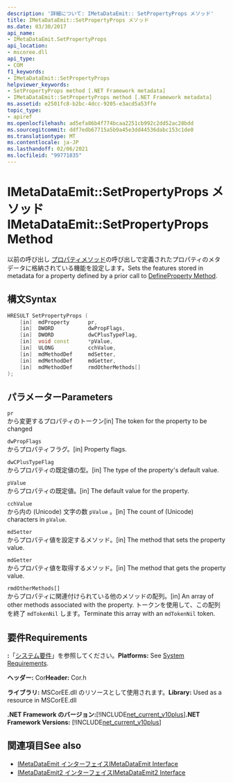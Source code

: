 ```yaml
---
description: '詳細について: IMetaDataEmit:: SetPropertyProps メソッド'
title: IMetaDataEmit::SetPropertyProps メソッド
ms.date: 03/30/2017
api_name:
- IMetaDataEmit.SetPropertyProps
api_location:
- mscoree.dll
api_type:
- COM
f1_keywords:
- IMetaDataEmit::SetPropertyProps
helpviewer_keywords:
- SetPropertyProps method [.NET Framework metadata]
- IMetaDataEmit::SetPropertyProps method [.NET Framework metadata]
ms.assetid: e2501fc8-b2bc-4dcc-9205-e3acd5a53ffe
topic_type:
- apiref
ms.openlocfilehash: ad5efa86b4f774bcaa2251cb992c2dd52ac28bdd
ms.sourcegitcommit: ddf7edb67715a5b9a45e3dd44536dabc153c1de0
ms.translationtype: MT
ms.contentlocale: ja-JP
ms.lasthandoff: 02/06/2021
ms.locfileid: "99771835"
---
```

# <a name="imetadataemitsetpropertyprops-method"></a><span data-ttu-id="3b734-103">IMetaDataEmit::SetPropertyProps メソッド</span><span class="sxs-lookup"><span data-stu-id="3b734-103">IMetaDataEmit::SetPropertyProps Method</span></span>

<span data-ttu-id="3b734-104">以前の呼び出し [プロパティメソッド](imetadataemit-defineproperty-method.md)の呼び出しで定義されたプロパティのメタデータに格納されている機能を設定します。</span><span class="sxs-lookup"><span data-stu-id="3b734-104">Sets the features stored in metadata for a property defined by a prior call to [DefineProperty Method](imetadataemit-defineproperty-method.md).</span></span>  
  
## <a name="syntax"></a><span data-ttu-id="3b734-105">構文</span><span class="sxs-lookup"><span data-stu-id="3b734-105">Syntax</span></span>  
  
```cpp  
HRESULT SetPropertyProps (
    [in]  mdProperty      pr,
    [in]  DWORD           dwPropFlags,
    [in]  DWORD           dwCPlusTypeFlag,
    [in]  void const      *pValue,
    [in]  ULONG           cchValue,
    [in]  mdMethodDef     mdSetter,
    [in]  mdMethodDef     mdGetter,
    [in]  mdMethodDef     rmdOtherMethods[]
);  
```  
  
## <a name="parameters"></a><span data-ttu-id="3b734-106">パラメーター</span><span class="sxs-lookup"><span data-stu-id="3b734-106">Parameters</span></span>  

 `pr`  
 <span data-ttu-id="3b734-107">から変更するプロパティのトークン</span><span class="sxs-lookup"><span data-stu-id="3b734-107">[in] The token for the property to be changed</span></span>  
  
 `dwPropFlags`  
 <span data-ttu-id="3b734-108">からプロパティフラグ。</span><span class="sxs-lookup"><span data-stu-id="3b734-108">[in] Property flags.</span></span>  
  
 `dwCPlusTypeFlag`  
 <span data-ttu-id="3b734-109">からプロパティの既定値の型。</span><span class="sxs-lookup"><span data-stu-id="3b734-109">[in] The type of the property's default value.</span></span>  
  
 `pValue`  
 <span data-ttu-id="3b734-110">からプロパティの既定値。</span><span class="sxs-lookup"><span data-stu-id="3b734-110">[in] The default value for the property.</span></span>  
  
 `cchValue`  
 <span data-ttu-id="3b734-111">から内の (Unicode) 文字の数 `pValue` 。</span><span class="sxs-lookup"><span data-stu-id="3b734-111">[in] The count of (Unicode) characters in `pValue`.</span></span>  
  
 `mdSetter`  
 <span data-ttu-id="3b734-112">からプロパティ値を設定するメソッド。</span><span class="sxs-lookup"><span data-stu-id="3b734-112">[in] The method that sets the property value.</span></span>  
  
 `mdGetter`  
 <span data-ttu-id="3b734-113">からプロパティ値を取得するメソッド。</span><span class="sxs-lookup"><span data-stu-id="3b734-113">[in] The method that gets the property value.</span></span>  
  
 `rmdOtherMethods[]`  
 <span data-ttu-id="3b734-114">からプロパティに関連付けられている他のメソッドの配列。</span><span class="sxs-lookup"><span data-stu-id="3b734-114">[in] An array of other methods associated with the property.</span></span> <span data-ttu-id="3b734-115">トークンを使用して、この配列を終了 `mdTokenNil` します。</span><span class="sxs-lookup"><span data-stu-id="3b734-115">Terminate this array with an `mdTokenNil` token.</span></span>  
  
## <a name="requirements"></a><span data-ttu-id="3b734-116">要件</span><span class="sxs-lookup"><span data-stu-id="3b734-116">Requirements</span></span>  

 <span data-ttu-id="3b734-117">**:**「[システム要件](../../get-started/system-requirements.md)」を参照してください。</span><span class="sxs-lookup"><span data-stu-id="3b734-117">**Platforms:** See [System Requirements](../../get-started/system-requirements.md).</span></span>  
  
 <span data-ttu-id="3b734-118">**ヘッダー:** Cor</span><span class="sxs-lookup"><span data-stu-id="3b734-118">**Header:** Cor.h</span></span>  
  
 <span data-ttu-id="3b734-119">**ライブラリ:** MSCorEE.dll のリソースとして使用されます。</span><span class="sxs-lookup"><span data-stu-id="3b734-119">**Library:** Used as a resource in MSCorEE.dll</span></span>  
  
 <span data-ttu-id="3b734-120">**.NET Framework のバージョン:**[!INCLUDE[net_current_v10plus](../../../../includes/net-current-v10plus-md.md)]</span><span class="sxs-lookup"><span data-stu-id="3b734-120">**.NET Framework Versions:** [!INCLUDE[net_current_v10plus](../../../../includes/net-current-v10plus-md.md)]</span></span>  
  
## <a name="see-also"></a><span data-ttu-id="3b734-121">関連項目</span><span class="sxs-lookup"><span data-stu-id="3b734-121">See also</span></span>

- [<span data-ttu-id="3b734-122">IMetaDataEmit インターフェイス</span><span class="sxs-lookup"><span data-stu-id="3b734-122">IMetaDataEmit Interface</span></span>](imetadataemit-interface.md)
- [<span data-ttu-id="3b734-123">IMetaDataEmit2 インターフェイス</span><span class="sxs-lookup"><span data-stu-id="3b734-123">IMetaDataEmit2 Interface</span></span>](imetadataemit2-interface.md)
